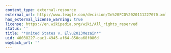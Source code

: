 ```yaml
---
content_type: external-resource
external_url: http://www.leagle.com/decision/In%20FCO%2020111227070.xml/U.S.%20v.%20EL-MEZAIN
has_external_license_warning: true
license: https://en.wikipedia.org/wiki/All_rights_reserved
status: ''
title: "*United States v. El\u2013Mezain*"
uid: 40038227-cac1-4945-af64-850ca68f086d
wayback_url: ''
---
```

